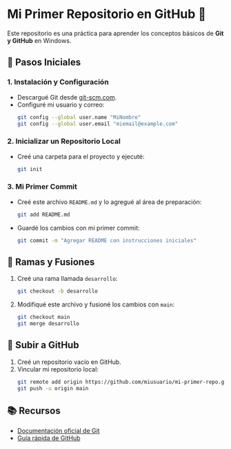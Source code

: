 
# Mi Primer Repositorio en GitHub 🚀

Este repositorio es una práctica para aprender los conceptos básicos de **Git y GitHub** en Windows.

## 📌 Pasos Iniciales

### 1. Instalación y Configuración
- Descargué Git desde [git-scm.com](https://git-scm.com/download/win).
- Configuré mi usuario y correo:
  ```bash
  git config --global user.name "MiNombre"
  git config --global user.email "miemail@example.com"
  ```

### 2. Inicializar un Repositorio Local
- Creé una carpeta para el proyecto y ejecuté:
  ```bash
  git init
  ```

### 3. Mi Primer Commit
- Creé este archivo `README.md` y lo agregué al área de preparación:
  ```bash
  git add README.md
  ```
- Guardé los cambios con mi primer commit:
  ```bash
  git commit -m "Agregar README con instrucciones iniciales"
  ```

## 🌿 Ramas y Fusiones
1. Creé una rama llamada `desarrollo`:
   ```bash
   git checkout -b desarrollo
   ```
2. Modifiqué este archivo y fusioné los cambios con `main`:
   ```bash
   git checkout main
   git merge desarrollo
   ```

## 🔗 Subir a GitHub
1. Creé un repositorio vacío en GitHub.
2. Vincular mi repositorio local:
   ```bash
   git remote add origin https://github.com/miusuario/mi-primer-repo.git
   git push -u origin main
   ```

## 📚 Recursos
- [Documentación oficial de Git](https://git-scm.com/doc)
- [Guía rápida de GitHub](https://guides.github.com)

